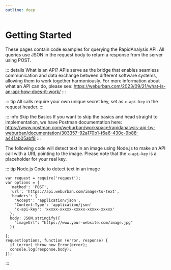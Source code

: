 ```yaml
---
outline: deep
---
```


# Getting Started

These pages contain code examples for querying the RapidAnalysis API. All queries use JSON in the request body to return a response from the server using POST. 

::: details What is an API?
APIs serve as the bridge that enables seamless communication and data exchange between different software systems, allowing them to work together harmoniously. 
For more information about what an API can do, please see: https://weburban.com/2023/09/21/what-is-an-api-how-does-it-work/
:::

::: tip
All calls require your own unique secret key, set as `x-api-key` in the request header. 
:::

::: info Skip the Basics
If you want to skip the basics and head straight to implementation, we have Postman documentation here: https://www.postman.com/weburban/workspace/rapidanalysis-api-by-weburban/documentation/303357-92a170b1-f6a6-430c-9b88-a441ab05abf8
:::

The following code will detect text in an image using Node.js to make an API call with a URL pointing to the image. Please note that the `x-api-key` is a placeholder for your real key. 

::: tip Node.js Code to detect text in an image
```js{10}
var request = require('request');
var options = {
  'method': 'POST',
  'url': 'https://api.weburban.com/image/to-text',
  'headers': {
    'Accept': 'application/json',
    'Content-Type': 'application/json'
    'x-api-key': 'xxxxx-xxxxx-xxxxx-xxxxx-xxxxx'
  },
  body: JSON.stringify({
    "imageUrl": "https://www.your-website.com/image.jpg"
  })

};
request(options, function (error, response) {
  if (error) throw new Error(error);
  console.log(response.body);
});
```
:::

